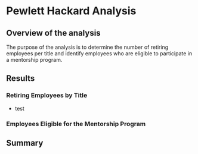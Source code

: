 # Pewlett Hackard Analysis

## Overview of the analysis
The purpose of the analysis is to determine the number of retiring employees per title and identify employees who are eligible to participate in a mentorship program.

## Results
### Retiring Employees by Title
- test

### Employees Eligible for the Mentorship Program


## Summary